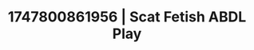 ---
categories:
- Workplace fantasy
- Erotic voice acting
- Slow strip tease
- Football-themed kink
- Hands-on body
image: /assets/images/1747800861956.jpg
layout: post
seo:
  description: Featured content with high-quality Scat Fetish, ABDL Play. HD images
    available.
  keywords: Scat Fetish, ABDL Play
  og_image: /assets/images/1747800861956.jpg
  schema_type: VisualArtwork
tags:
- ABDL Play
- '#1747800861956'
- Scat Fetish
title: 1747800861956 | Scat Fetish ABDL Play
---